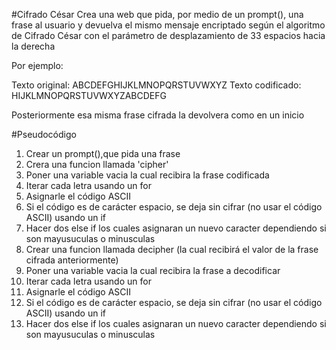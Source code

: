 #Cifrado César
Crea una web que pida, por medio de un prompt(), una frase al usuario y
devuelva el mismo mensaje encriptado según el algoritmo de Cifrado César
con el parámetro de desplazamiento de 33 espacios hacia la derecha

Por ejemplo:

Texto original: ABCDEFGHIJKLMNOPQRSTUVWXYZ
Texto codificado: HIJKLMNOPQRSTUVWXYZABCDEFG

Posteriormente esa misma frase cifrada la devolvera como en un inicio

#Pseudocódigo

1. Crear un prompt(),que pida una frase
2. Crera una funcion llamada 'cipher'
3. Poner una variable vacia la cual recibira la frase codificada
4. Iterar cada letra usando un for
5. Asignarle el código ASCII
6. Si el código es de carácter espacio, se deja sin cifrar (no usar el código ASCII)
    usando un if
7. Hacer dos else if los cuales asignaran un nuevo caracter dependiendo si son
mayusuculas o minusculas
8. Crear una funcion llamada decipher
  (la cual recibirá el valor de la frase cifrada anteriormente)
9. Poner una variable vacia la cual recibira la frase a decodificar
10. Iterar cada letra usando un for
11. Asignarle el código ASCII
12. Si el código es de carácter espacio, se deja sin cifrar (no usar el código ASCII)
    usando un if
13. Hacer dos else if los cuales asignaran un nuevo caracter dependiendo si son
mayusuculas o minusculas
